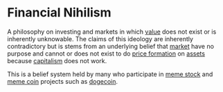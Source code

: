 # Financial Nihilism
A philosophy on investing and markets in which [value](../value.md) does not exist or is inherently unknowable. The claims of this ideology are inherently contradictory but is stems from an underlying belief that [market](../market.md) have no purpose and cannot or does not exist to do [price formation](../price-formation.md) on [assets](../assets.md) because [capitalism](capitalism.md) does not work.

This is a belief system held by many who participate in [meme stock](../meme-stock.md) and [meme coin](../memecoin.md) projects such as [dogecoin](../dogecoin.md).